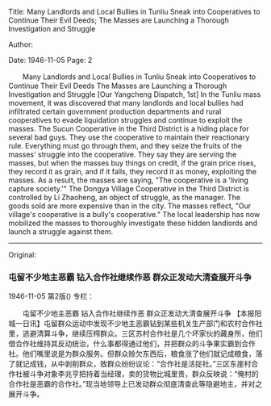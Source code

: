 Title: Many Landlords and Local Bullies in Tunliu Sneak into Cooperatives to Continue Their Evil Deeds; The Masses are Launching a Thorough Investigation and Struggle

Author:

Date: 1946-11-05
Page: 2

　　Many Landlords and Local Bullies in Tunliu
    Sneak into Cooperatives to Continue Their Evil Deeds
    The Masses are Launching a Thorough Investigation and Struggle
    [Our Yangcheng Dispatch, 1st] In the Tunliu mass movement, it was discovered that many landlords and local bullies had infiltrated certain government production departments and rural cooperatives to evade liquidation struggles and continue to exploit the masses. The Sucun Cooperative in the Third District is a hiding place for several bad guys. They use the cooperative to maintain their reactionary rule. Everything must go through them, and they seize the fruits of the masses' struggle into the cooperative. They say they are serving the masses, but when the masses buy things on credit, if the grain price rises, they record it as grain, and if it falls, they record it as money, exploiting the masses. As a result, the masses are saying, "The cooperative is a 'living capture society.'" The Dongya Village Cooperative in the Third District is controlled by Li Zhaoheng, an object of struggle, as the manager. The goods sold are more expensive than in the city. The masses reflect, "Our village's cooperative is a bully's cooperative." The local leadership has now mobilized the masses to thoroughly investigate these hidden landlords and launch a struggle against them.



<hr /> 

Original: 


### 屯留不少地主恶霸  钻入合作社继续作恶  群众正发动大清查展开斗争

1946-11-05
第2版()
专栏：

　　屯留不少地主恶霸
    钻入合作社继续作恶
    群众正发动大清查展开斗争
    【本报阳城一日讯】屯留群众运动中发现不少地主恶霸钻到某些机关生产部门和农村合作社里，逃避清算斗争，继续压榨群众。三区苏村合作社是几个坏家伙的藏身所，他们借合作社维持其反动统治，什么事都得通过他们，并把群众的斗争果实霸到合作社。他们嘴里说是为群众服务。但群众赊欠东西后，粮食涨了他们就记成粮食，落了就记成钱，从中剥削群众，致群众纷纷议论：“合作社是活捉社。”三区东崖村合作社被斗争对象李兆亨把持着当经理，卖的货物比城里贵，群众反映说：“俺村的合作社是恶霸的合作社。”现当地领导上已发动群众彻底清查此等隐避地主，并对之展开斗争。
